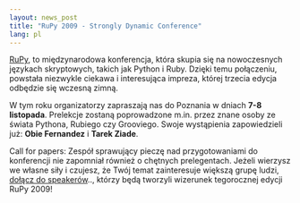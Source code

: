 ```yaml
---
layout: news_post
title: "RuPy 2009 - Strongly Dynamic Conference"
lang: pl
---
```


[RuPy][1], to międzynarodowa konferencja, która skupia się na
nowoczesnych językach skryptowych, takich jak Python i Ruby. Dzięki temu
połączeniu, powstała niezwykle ciekawa i interesująca impreza, której
trzecia edycja odbędzie się wczesną zimną.

W tym roku organizatorzy zapraszają nas do Poznania w dniach **7-8
listopada**. Prelekcje zostaną poprowadzone m.in. przez znane osoby ze
świata Pythona, Rubiego czy Grooviego. Swoje wystąpienia zapowiedzieli
już: **Obie Fernandez** i **Tarek Ziade**.

Call for papers: Zespół sprawujący pieczę nad przygotowaniami do
konferencji nie zapomniał również o chętnych prelegentach. Jeżeli
wierzysz we własne siły i czujesz, że Twój temat zainteresuje większą
grupę ludzi, [dołącz do speakerów][2].., którzy będą tworzyli wizerunek
tegorocznej edycji RuPy 2009!



[1]: http://rupy.eu 
[2]: https://spreadsheets.google.com/viewform?formkey=dEFEYndsQWR2TGFzRFpzcU9IbFlCT2c6MA 
